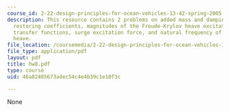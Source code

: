 ```yaml
---
course_id: 2-22-design-principles-for-ocean-vehicles-13-42-spring-2005
description: This resource contains 2 problems on added mass and damping coefficients,
  restoring coefficients, magnitudes of the Froude-Krylov heave excitation force,
  transfer functions, surge excitation force, and natural frequency of the buoy in
  heave.
file_location: /coursemedia/2-22-design-principles-for-ocean-vehicles-13-42-spring-2005/46a82485673adec54c4e4b39c1e10f3c_hw8.pdf
file_type: application/pdf
layout: pdf
title: hw8.pdf
type: course
uid: 46a82485673adec54c4e4b39c1e10f3c

---
```

None